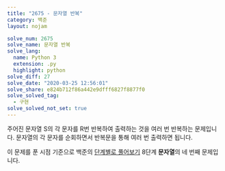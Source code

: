 ```yaml
---
title: "2675 - 문자열 반복"
category: 백준
layout: nojam

solve_num: 2675
solve_name: 문자열 반복
solve_lang:
  name: Python 3
  extension: .py
  highlight: python
solve_diff: 27
solve_date: "2020-03-25 12:56:01"
solve_share: e824b712f86a442e9dfff6827f8877f0
solve_solved_tag:
  - 구현
solve_solved_not_set: true
---
```


주어진 문자열 S의 각 문자를 R번 반복하여 출력하는 것을 여러 번 반복하는 문제입니다. 문자열의 각 문자를 순회하면서 반복문을 통해 여러 번 출력하면 됩니다.

이 문제를 푼 시점 기준으로 백준의 [단계별로 풀어보기](http://noj.am/p/s) 8단계 **문자열**의 네 번째 문제입니다.
